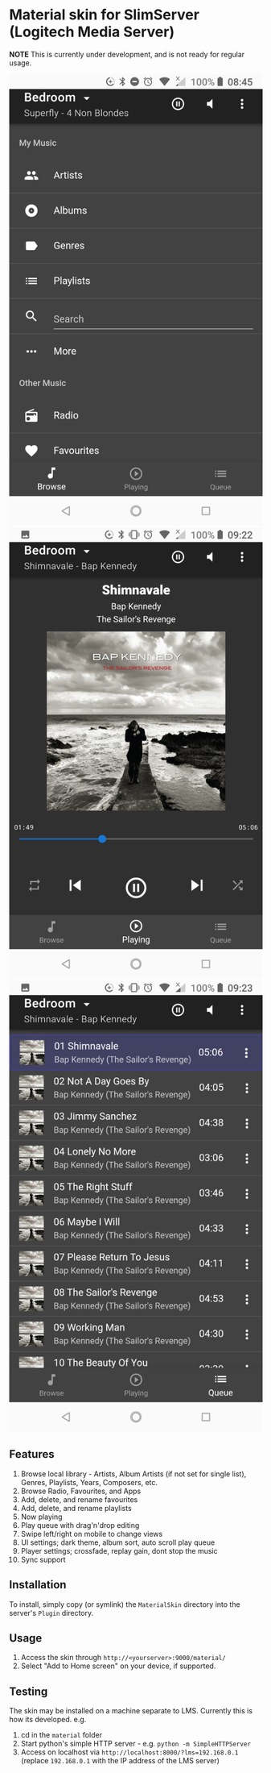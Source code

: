 # Material skin for SlimServer (Logitech Media Server)

**NOTE** This is currently under development, and is not ready for regular
usage.

![Browse](screenshots/browse.png)
![Now Playing](screenshots/now-playing.png)
![Queue](screenshots/queue.png)


## Features

1. Browse local library - Artists, Album Artists (if not set for single list),
   Genres, Playlists, Years, Composers, etc.
2. Browse Radio, Favourites, and Apps
3. Add, delete, and rename favourites
4. Add, delete, and rename playlists
5. Now playing
6. Play queue with drag'n'drop editing
7. Swipe left/right on mobile to change views
8. UI settings; dark theme, album sort, auto scroll play queue
9. Player settings; crossfade, replay gain, dont stop the music
10. Sync support

## Installation

To install, simply copy (or symlink) the ```MaterialSkin``` directory into the
server's ```Plugin``` directory.

## Usage

1. Access the skin through `http://<yourserver>:9000/material/`
2. Select "Add to Home screen" on your device, if supported.


## Testing

The skin may be installed on a machine separate to LMS. Currently this 
is how its developed. e.g.

1. cd in the `material` folder
2. Start python's simple HTTP server - e.g. `python -m SimpleHTTPServer`
3. Access on localhost via `http://localhost:8000/?lms=192.168.0.1` 
   (replace `192.168.0.1` with the IP address of the LMS server)

